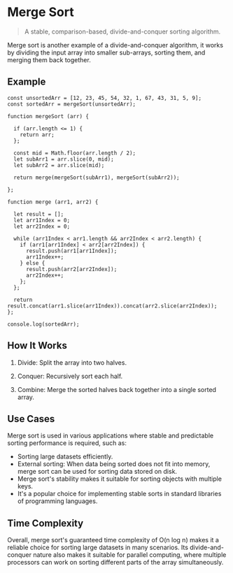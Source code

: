 # Merge Sort

> A stable, comparison-based, divide-and-conquer sorting algorithm.

Merge sort is another example of a divide-and-conquer algorithm, it works by dividing the input array into smaller sub-arrays, sorting them, and merging them back together.

## Example

```
const unsortedArr = [12, 23, 45, 54, 32, 1, 67, 43, 31, 5, 9];
const sortedArr = mergeSort(unsortedArr);

function mergeSort (arr) {

  if (arr.length <= 1) {
    return arr;
  };

  const mid = Math.floor(arr.length / 2);
  let subArr1 = arr.slice(0, mid);
  let subArr2 = arr.slice(mid);

  return merge(mergeSort(subArr1), mergeSort(subArr2));

};

function merge (arr1, arr2) {

  let result = [];
  let arr1Index = 0;
  let arr2Index = 0;

  while (arr1Index < arr1.length && arr2Index < arr2.length) {
    if (arr1[arr1Index] < arr2[arr2Index]) {
      result.push(arr1[arr1Index]);
      arr1Index++;
    } else {
      result.push(arr2[arr2Index]);
      arr2Index++;
    };
  };

  return result.concat(arr1.slice(arr1Index)).concat(arr2.slice(arr2Index));
};

console.log(sortedArr);
```

## How It Works

1. Divide: Split the array into two halves.

2. Conquer: Recursively sort each half.

3. Combine: Merge the sorted halves back together into a single sorted array.

## Use Cases

Merge sort is used in various applications where stable and predictable sorting performance is required, such as:

* Sorting large datasets efficiently.
* External sorting: When data being sorted does not fit into memory, merge sort can be used for sorting data stored on disk.
* Merge sort's stability makes it suitable for sorting objects with multiple keys.
* It's a popular choice for implementing stable sorts in standard libraries of programming languages.


## Time Complexity

Overall, merge sort's guaranteed time complexity of O(n log n) makes it a reliable choice for sorting large datasets in many scenarios. Its divide-and-conquer nature also makes it suitable for parallel computing, where multiple processors can work on sorting different parts of the array simultaneously.
